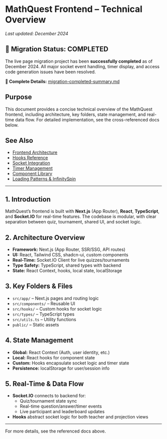 # MathQuest Frontend – Technical Overview

_Last updated: December 2024_

## 🎉 Migration Status: COMPLETED

The live page migration project has been **successfully completed** as of December 2024. All major socket event handling, timer display, and access code generation issues have been resolved.

**📄 Complete Details:** [migration-completed-summary.md](./migration-completed-summary.md)

## Purpose
This document provides a concise technical overview of the MathQuest frontend, including architecture, key folders, state management, and real-time data flow. For detailed implementation, see the cross-referenced docs below.

## See Also
- [Frontend Architecture](./frontend-architecture.md)
- [Hooks Reference](./hooks.md)
- [Socket Integration](./socket.md)
- [Timer Management](./timer-management.md)
- [Component Library](./components.md)
- [Loading Patterns & InfinitySpin](./loading-patterns.md)

---

## 1. Introduction

MathQuest’s frontend is built with **Next.js** (App Router), **React**, **TypeScript**, and **Socket.IO** for real-time features. The codebase is modular, with clear separation between quiz, tournament, shared UI, and socket logic.

## 2. Architecture Overview
- **Framework:** Next.js (App Router, SSR/SSG, API routes)
- **UI:** React, Tailwind CSS, shadcn-ui, custom components
- **Real-Time:** Socket.IO Client for live quizzes/tournaments
- **Type Safety:** TypeScript, shared types with backend
- **State:** React Context, hooks, local state, localStorage

## 3. Key Folders & Files
- `src/app/` – Next.js pages and routing logic
- `src/components/` – Reusable UI
- `src/hooks/` – Custom hooks for socket logic
- `src/types/` – TypeScript types
- `src/utils.ts` – Utility functions
- `public/` – Static assets

## 4. State Management
- **Global:** React Context (Auth, user identity, etc.)
- **Local:** React hooks for component state
- **Custom:** Hooks encapsulate socket logic and timer state
- **Persistence:** localStorage for user/session info

## 5. Real-Time & Data Flow
- **Socket.IO** connects to backend for:
  - Quiz/tournament state sync
  - Real-time question/answer/timer events
  - Live participant and leaderboard updates
- **Hooks** abstract socket logic for both teacher and projection views

---

For more details, see the referenced docs above.
